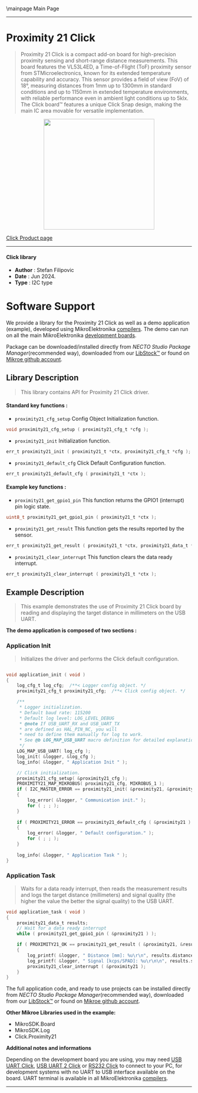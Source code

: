\mainpage Main Page

---
# Proximity 21 Click

> Proximity 21 Click is a compact add-on board for high-precision proximity sensing and short-range distance measurements. This board features the VL53L4ED, a Time-of-Flight (ToF) proximity sensor from STMicroelectronics, known for its extended temperature capability and accuracy. This sensor provides a field of view (FoV) of 18°, measuring distances from 1mm up to 1300mm in standard conditions and up to 1150mm in extended temperature environments, with reliable performance even in ambient light conditions up to 5klx. The Click board™ features a unique Click Snap design, making the main IC area movable for versatile implementation.

<p align="center">
  <img src="https://download.mikroe.com/images/click_for_ide/proximity21_click.png" height=300px>
</p>

[Click Product page](https://www.mikroe.com/proximity-21-click)

---


#### Click library

- **Author**        : Stefan Filipovic
- **Date**          : Jun 2024.
- **Type**          : I2C type


# Software Support

We provide a library for the Proximity 21 Click
as well as a demo application (example), developed using MikroElektronika
[compilers](https://www.mikroe.com/necto-studio).
The demo can run on all the main MikroElektronika [development boards](https://www.mikroe.com/development-boards).

Package can be downloaded/installed directly from *NECTO Studio Package Manager*(recommended way), downloaded from our [LibStock&trade;](https://libstock.mikroe.com) or found on [Mikroe github account](https://github.com/MikroElektronika/mikrosdk_click_v2/tree/master/clicks).

## Library Description

> This library contains API for Proximity 21 Click driver.

#### Standard key functions :

- `proximity21_cfg_setup` Config Object Initialization function.
```c
void proximity21_cfg_setup ( proximity21_cfg_t *cfg );
```

- `proximity21_init` Initialization function.
```c
err_t proximity21_init ( proximity21_t *ctx, proximity21_cfg_t *cfg );
```

- `proximity21_default_cfg` Click Default Configuration function.
```c
err_t proximity21_default_cfg ( proximity21_t *ctx );
```

#### Example key functions :

- `proximity21_get_gpio1_pin` This function returns the GPIO1 (interrupt) pin logic state.
```c
uint8_t proximity21_get_gpio1_pin ( proximity21_t *ctx );
```

- `proximity21_get_result` This function gets the results reported by the sensor.
```c
err_t proximity21_get_result ( proximity21_t *ctx, proximity21_data_t *results );
```

- `proximity21_clear_interrupt` This function clears the data ready interrupt.
```c
err_t proximity21_clear_interrupt ( proximity21_t *ctx );
```

## Example Description

> This example demonstrates the use of Proximity 21 Click board by reading and displaying the target distance in millimeters on the USB UART.

**The demo application is composed of two sections :**

### Application Init

> Initializes the driver and performs the Click default configuration.

```c

void application_init ( void )
{
    log_cfg_t log_cfg;  /**< Logger config object. */
    proximity21_cfg_t proximity21_cfg;  /**< Click config object. */

    /** 
     * Logger initialization.
     * Default baud rate: 115200
     * Default log level: LOG_LEVEL_DEBUG
     * @note If USB_UART_RX and USB_UART_TX 
     * are defined as HAL_PIN_NC, you will 
     * need to define them manually for log to work. 
     * See @b LOG_MAP_USB_UART macro definition for detailed explanation.
     */
    LOG_MAP_USB_UART( log_cfg );
    log_init( &logger, &log_cfg );
    log_info( &logger, " Application Init " );

    // Click initialization.
    proximity21_cfg_setup( &proximity21_cfg );
    PROXIMITY21_MAP_MIKROBUS( proximity21_cfg, MIKROBUS_1 );
    if ( I2C_MASTER_ERROR == proximity21_init( &proximity21, &proximity21_cfg ) ) 
    {
        log_error( &logger, " Communication init." );
        for ( ; ; );
    }
    
    if ( PROXIMITY21_ERROR == proximity21_default_cfg ( &proximity21 ) )
    {
        log_error( &logger, " Default configuration." );
        for ( ; ; );
    }
    
    log_info( &logger, " Application Task " );
}

```

### Application Task

> Waits for a data ready interrupt, then reads the measurement results and logs
the target distance (millimeters) and signal quality (the higher the value the better the signal quality) to the USB UART.

```c
void application_task ( void )
{
    proximity21_data_t results;
    // Wait for a data ready interrupt
    while ( proximity21_get_gpio1_pin ( &proximity21 ) );

    if ( PROXIMITY21_OK == proximity21_get_result ( &proximity21, &results ) )
    {
        log_printf( &logger, " Distance [mm]: %u\r\n", results.distance_mm );
        log_printf( &logger, " Signal [kcps/SPAD]: %u\r\n\n", results.signal_per_spad_kcps );
        proximity21_clear_interrupt ( &proximity21 );
    }
}
```

The full application code, and ready to use projects can be installed directly from *NECTO Studio Package Manager*(recommended way), downloaded from our [LibStock&trade;](https://libstock.mikroe.com) or found on [Mikroe github account](https://github.com/MikroElektronika/mikrosdk_click_v2/tree/master/clicks).

**Other Mikroe Libraries used in the example:**

- MikroSDK.Board
- MikroSDK.Log
- Click.Proximity21

**Additional notes and informations**

Depending on the development board you are using, you may need
[USB UART Click](https://www.mikroe.com/usb-uart-click),
[USB UART 2 Click](https://www.mikroe.com/usb-uart-2-click) or
[RS232 Click](https://www.mikroe.com/rs232-click) to connect to your PC, for
development systems with no UART to USB interface available on the board. UART
terminal is available in all MikroElektronika
[compilers](https://shop.mikroe.com/compilers).

---
